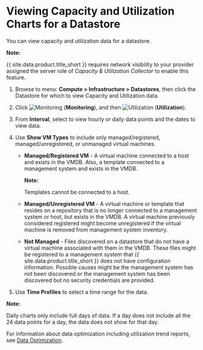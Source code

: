 # Viewing Capacity and Utilization Charts for a Datastore

You can view capacity and utilization data for a datastore.

**Note:**

{{ site.data.product.title_short }} requires network visibility to your provider assigned the server role of *Capacity & Utilization Collector* to enable this feature.

1.  Browse to menu: **Compute > Infrastructure > Datastores**, then click
    the Datastore for which to view Capacity and Utilization data.

2.  Click ![Monitoring](../images/1994.png) (**Monitoring**), and then
    ![Utilization](../images/1994.png) (**Utilization**).

3.  From **Interval**, select to view hourly or daily data points and the dates to view data.

4.  Use **Show VM Types** to include only managed/registered, managed/unregistered, or unmanaged virtual machines.

      - **Managed/Registered VM** - A virtual machine connected to a
        host and exists in the VMDB. Also, a template connected to a
        management system and exists in the VMDB.

        **Note:**

        Templates cannot be connected to a host.

      - **Managed/Unregistered VM** - A virtual machine or template that
        resides on a repository that is no longer connected to a
        management system or host, but exists in the VMDB. A virtual
        machine previously considered registered might become
        unregistered if the virtual machine is removed from management
        system inventory.

      - **Not Managed** - Files discovered on a datastore that do not
        have a virtual machine associated with them in the VMDB. These
        files might be registered to a management system that
        {{ site.data.product.title_short }} does not have configuration information.
        Possible causes might be the management system has not been
        discovered or the management system has been discovered but no
        security credentials are provided.

5.  Use **Time Profiles** to select a time range for the data.

**Note:**

Daily charts only include full days of data. If a day does not include all the 24 data points for a day, the data does not show for that day.

For information about data optimization including utilization trend reports, see [Data Optimization](../managing_infrastructure_and_inventory/index.html#data-optimization).
